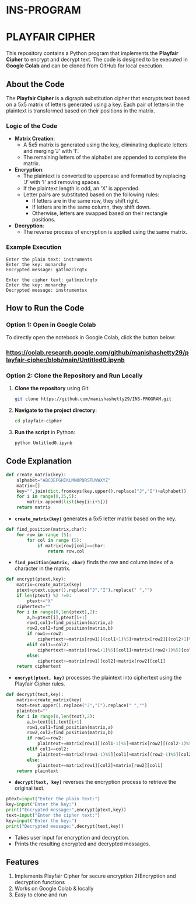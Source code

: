# INS-PROGRAM
# PLAYFAIR CIPHER


This repository contains a Python program that implements the **Playfair Cipher** to encrypt and decrypt text. The code is designed to be executed in **Google Colab** and can be cloned from GitHub for local execution.

##  About the Code
The **Playfair Cipher** is a digraph substitution cipher that encrypts text based on a 5x5 matrix of letters generated using a key. Each pair of letters in the plaintext is transformed based on their positions in the matrix.

###  Logic of the Code
- **Matrix Creation**:
  - A 5x5 matrix is generated using the key, eliminating duplicate letters and merging 'J' with 'I'.
  - The remaining letters of the alphabet are appended to complete the matrix.
- **Encryption**:
  - The plaintext is converted to uppercase and formatted by replacing 'J' with 'I' and removing spaces.
  - If the plaintext length is odd, an 'X' is appended.
  - Letter pairs are substituted based on the following rules:
    - If letters are in the same row, they shift right.
    - If letters are in the same column, they shift down.
    - Otherwise, letters are swapped based on their rectangle positions.
- **Decryption**:
  - The reverse process of encryption is applied using the same matrix.

###  Example Execution
```
Enter the plain text: instruments
Enter the key: monarchy
Encrypted message: gatlmzclrqtx

Enter the cipher text: gatlmzclrqtx
Enter the key: monarchy
Decrypted message: instrumentsx
```

## How to Run the Code
### Option 1: Open in Google Colab
To directly open the notebook in Google Colab, click the button below:

### https://colab.research.google.com/github/manishashetty29/playfair-cipher/blob/main/Untitled0.ipynb

### Option 2: Clone the Repository and Run Locally
1. **Clone the repository** using Git:
   ```sh
   git clone https://github.com/manishashetty29/INS-PROGRAM.git
   ```
2. **Navigate to the project directory**:
   ```sh
   cd playfair-cipher
   ```
3. **Run the script** in Python:
   ```sh
   python Untitled0.ipynb
   ```

##  Code Explanation
```python
def create_matrix(key):
    alphabet="ABCDEFGHIKLMNOPQRSTUVWXYZ"
    matrix=[]
    key="".join(dict.fromkeys(key.upper().replace("J","I")+alphabet))
    for i in range(0,25,5):
        matrix.append(list(key[i:i+5]))
    return matrix
```
- **`create_matrix(key)`** generates a 5x5 letter matrix based on the key.

```python
def find_position(matrix,char):
    for row in range (5):
        for col in range (5):
            if matrix[row][col]==char:
                return row,col
```
- **`find_position(matrix, char)`** finds the row and column index of a character in the matrix.

```python
def encrypt(ptext,key):
    matrix=create_matrix(key)
    ptext=ptext.upper().replace("J","I").replace(" ","")
    if len(ptext) %2 !=0:
        ptext+="X"
    ciphertext=""
    for i in range(0,len(ptext),2):
        a,b=ptext[i],ptext[i+1]
        row1,col1=find_position(matrix,a)
        row2,col2=find_position(matrix,b)
        if row1==row2:
            ciphertext+=matrix[row1][(col1+1)%5]+matrix[row2][(col2+1)%5]
        elif col1==col2:
            ciphertext+=matrix[(row1+1)%5][col1]+matrix[(row2+1)%5][col2]
        else:
            ciphertext+=matrix[row1][col2]+matrix[row2][col1]
    return ciphertext
```
- **`encrypt(ptext, key)`** processes the plaintext into ciphertext using the Playfair Cipher rules.

```python
def decrypt(text,key):
    matrix=create_matrix(key)
    text=text.upper().replace("J","I").replace(" ","")
    plaintext=""
    for i in range(0,len(text),2):
        a,b=text[i],text[i+1]
        row1,col1=find_position(matrix,a)
        row2,col2=find_position(matrix,b)
        if row1==row2:
            plaintext+=matrix[row1][(col1-1)%5]+matrix[row2][(col2-1)%5]
        elif col1==col2:
            plaintext+=matrix[(row1-1)%5][col1]+matrix[(row2-1)%5][col2]
        else:
            plaintext+=matrix[row1][col2]+matrix[row2][col1]
    return plaintext
```
- **`decrypt(text, key)`** reverses the encryption process to retrieve the original text.

```python
ptext=input("Enter the plain text:")
key=input("Enter the key:")
print("Encrypted message:",encrypt(ptext,key))
text=input("Enter the cipher text:")
key=input("Enter the key:")
print("Decrypted message:",decrypt(text,key))
```
- Takes user input for encryption and decryption.
- Prints the resulting encrypted and decrypted messages.

##  Features
1) Implements Playfair Cipher for secure encryption
2)Encryption and decryption functions
3) Works on Google Colab & locally
4) Easy to clone and run


